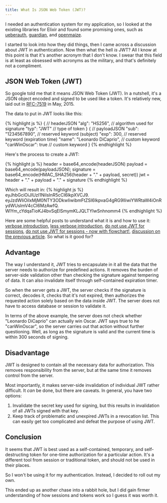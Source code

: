 ```yaml
---
title: What Is JSON Web Token (JWT)?
---
```


I needed an authentication system for my application, so I looked at the existing libraries for Elixir and found some promising ones, such as [ueberauth](https://github.com/ueberauth/ueberauth), [guardian](https://github.com/ueberauth/guardian), and [openmaize](https://github.com/riverrun/openmaize). 

I started to look into how they did things, then I came across a discussion about JWT in authentication. Now then what the hell *is* JWT? All I know at this point is that it's another acronym that I don't know. I swear that this field is at least as obsessed with acronyms as the military, and that's definitely not a compliment. 

<!--more-->

## JSON Web Token (JWT)

So google told me that it means JSON Web Token (JWT). In a nutshell, it's a JSON object encoded and signed to be used like a token. It's relatively new, laid out in [RFC-7519](https://tools.ietf.org/html/rfc7519) in May, 2015. 

The data to put in JWT looks like this:

{% highlight js %}
{ // headerJSON
  "alg": "HS256", // algorithm used for signature
  "typ": "JWT" // type of token
}
{ // payloadJSON
  "sub": "1234567890", // reserved keyword (subject)
  "exp": 300, // reserved keyword (expiration time)
  "name": "Leonardo DiCaprio", // custom keyword
  "canWinOscar": true // custom keyword
}
{% endhighlight %}

Here's the process to create a JWT:

{% highlight js %}
header = base64_encode(headerJSON)
payload = base64_encode(payloadJSON);
signature = base64_encode(HMAC_SHA256(header + "." + payload, secret))
jwt = header + "." + payload + "." + signature
{% endhighlight %}

Which will result in:
{% highlight js %}
eyJhbGciOiJIUzI1NiIsInR5cCI6IkpXVCJ9.
eyJzdWIiOiIxMjM0NTY3ODkwIiwibmFtZSI6IkpvaG4gRG9lIiwiYWRtaW4iOnRydWUsImV4cCI6MzAwfQ.
WlYm_cYdqaTioKJ4bvSqElSmymKLJQLTYIwSnhnomm4
{% endhighlight %}

Here are some helpful posts to understand what it is and how to use it: [verbose introduction](https://jwt.io/introduction/), [less verbose introduction](https://stormpath.com/blog/jwt-the-right-way), [do not use JWT for sessions](http://cryto.net/~joepie91/blog/2016/06/13/stop-using-jwt-for-sessions/), [do not use JWT for sessions - now with flowchart!](http://cryto.net/~joepie91/blog/2016/06/19/stop-using-jwt-for-sessions-part-2-why-your-solution-doesnt-work/), [discussion on the previous article](https://news.ycombinator.com/item?id=11895440). So what is it good for?

## Advantage

The way I understand it, JWT tries to encapsulate in it all the data that the server needs to authorize for predefined actions. It removes the burden of server-side validation other than checking the signature against tempering of data. It can also invalidate itself through self-contained expiration timer.

So when the server gets a JWT, the server checks if the signature is correct, decodes it, checks that it's not expired, then authorizes the requested action solely based on the data inside JWT. The server does not have to access database or session to validate it. 

In terms of the above example, the server does not check whether "Leonardo DiCaprio" can actually win Oscar. JWT says true to he "canWinOscar", so the server carries out that action without further questioning. Well, as long as the signature is valid and the current time is within 300 seconds of signing.

## Disadvantage
JWT is designed to contain all the necessary data for authorization. This removes responsibility from the server, but at the same time it removes control from the server.

Most importantly, it makes server-side invalidation of individual JWT rather difficult. It *can* be done, but there are caveats. In general, you have two options: 

1. Invalidate the secret key used for signing, but this results in invalidation of all JWTs signed with that key.  
2. Keep track of problematic and unexpired JWTs in a revocation list. This can easily get too complicated and defeat the purpose of using JWT.

## Conclusion
It seems that JWT is best used as a self-contained, temporary, and self-destructing token for one-time authorization for a particular action. It's a different tool from session or traditional token, and should not be used in their places.

So I won't be using it for my authentication. Instead, I decided to roll out my own. 

This ended up as another chase into a rabbit hole, but I did gain firmer understanding of how sessions and tokens work so I guess it was worth it. 
